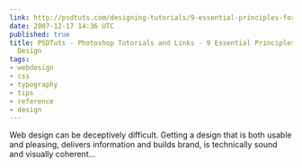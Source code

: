 ```yaml
---
link: http://psdtuts.com/designing-tutorials/9-essential-principles-for-good-web-design/
date: 2007-12-17 14:36 UTC
published: true
title: PSDTuts - Photoshop Tutorials and Links - 9 Essential Principles for Good Web
  Design
tags:
- webdesign
- css
- typography
- tips
- reference
- design
---
```


Web design can be deceptively difficult. Getting a design that is both usable and pleasing, delivers information and builds brand, is technically sound and visually coherent...
